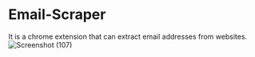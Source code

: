 # Email-Scraper
It is a chrome extension that can  extract email addresses from websites.
![Screenshot (107)](https://github.com/Ankit-KumarP/Email-Scraper/assets/114892815/d24880c8-e010-4586-a40e-13b1f25a11c6)
